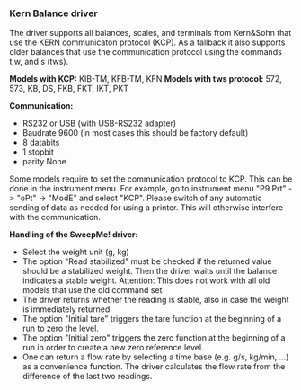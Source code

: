 ### Kern Balance driver

The driver supports all balances, scales, and terminals from  Kern&Sohn that use the KERN communicaton protocol (KCP).
As a fallback it also supports older balances that use the communication protocol using the commands t,w, and s (tws).

**Models with KCP:** KIB-TM, KFB-TM, KFN
**Models with tws protocol:**  572, 573, KB, DS, FKB, FKT, IKT, PKT

**Communication:**

* RS232 or USB (with USB-RS232 adapter)
* Baudrate 9600 (in most cases this should be factory default)
* 8 databits
* 1 stopbit
* parity None

Some models require to set the communication protocol to KCP. This can be done in the instrument menu.
For example, go to instrument menu "P9 Prt" -> "oPt" -> "ModE" and  select "KCP".
Please switch of any automatic sending of data as needed for using a printer. 
This will otherwise interfere with the communication.

**Handling of the SweepMe! driver:**    
* Select the weight unit (g, kg)     
* The option "Read stabilized" must be checked if the returned value should be a stabilized weight. Then the
driver waits until the balance indicates a stable weight. Attention: This does not work with all old models that use the old command set 
* The driver returns whether the reading is stable, also in case the weight is immediately returned.
* The option "Initial tare" triggers the tare function at the beginning of a run to zero the level.
* The option "Initial zero" triggers the zero function at the beginning of a run in order to create a new zero reference level.
* One can return a flow rate by selecting a time base (e.g. g/s, kg/min, ...) as a convenience function.
The driver calculates the flow rate from the difference of the last two readings.

